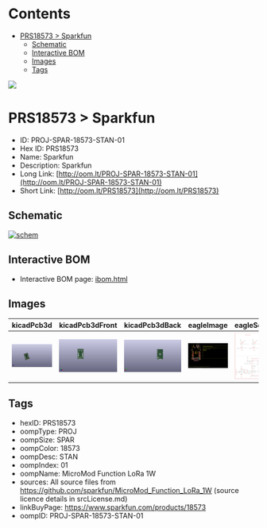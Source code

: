 



Contents
========

* [PRS18573 > Sparkfun](#prs18573--sparkfun)
	* [Schematic](#schematic)
	* [Interactive BOM](#interactive-bom)
	* [Images](#images)
	* [Tags](#tags)
  
![][im]
# PRS18573 > Sparkfun

- ID: PROJ-SPAR-18573-STAN-01
- Hex ID: PRS18573
- Name: Sparkfun
- Description: Sparkfun
- Long Link: [http://oom.lt/PROJ-SPAR-18573-STAN-01](http://oom.lt/PROJ-SPAR-18573-STAN-01)
- Short Link: [http://oom.lt/PRS18573](http://oom.lt/PRS18573)

## Schematic
  
[![schem](eagleSchemImage.png)](eagleSchemImage.png)
## Interactive BOM

- Interactive BOM page: [ibom.html](https://htmlpreview.github.io/?https://github.com/oomlout/oomlout_OOMP_projects/blob/main/PROJ-SPAR-18573-STAN-01/kicad/bom/ibom.html)

## Images
  
  

|kicadPcb3d|kicadPcb3dFront|kicadPcb3dBack|eagleImage|eagleSchemImage|
| :---: | :---: | :---: | :---: | :---: |
|[![kicadPcb3d](kicadPcb3d_140.png)](kicadPcb3d.png)|[![kicadPcb3dFront](kicadPcb3dFront_140.png)](kicadPcb3dFront.png)|[![kicadPcb3dBack](kicadPcb3dBack_140.png)](kicadPcb3dBack.png)|[![eagleImage](eagleImage_140.png)](eagleImage.png)|[![eagleSchemImage](eagleSchemImage_140.png)](eagleSchemImage.png)|

## Tags

- hexID: PRS18573
- oompType: PROJ
- oompSize: SPAR
- oompColor: 18573
- oompDesc: STAN
- oompIndex: 01
- oompName: MicroMod Function LoRa 1W
- sources: All source files from https://github.com/sparkfun/MicroMod_Function_LoRa_1W (source licence details in srcLicense.md)
- linkBuyPage: https://www.sparkfun.com/products/18573
- oompID: PROJ-SPAR-18573-STAN-01



[im]: kicadPcb3d_450.png
